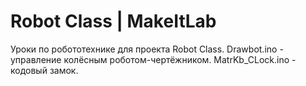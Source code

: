 Robot Class | MakeItLab
======
Уроки по робототехнике для проекта Robot Class.
Drawbot.ino - управление колёсным роботом-чертёжником.
MatrKb_CLock.ino - кодовый замок.
